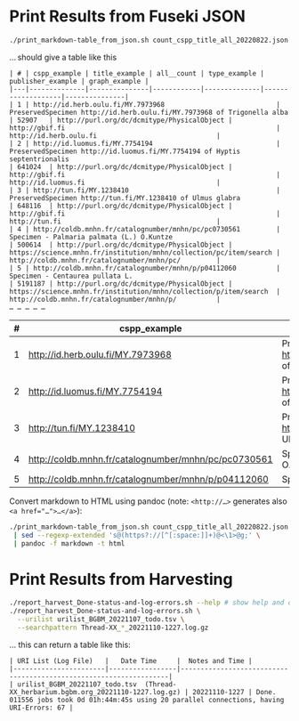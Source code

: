 # Print Results from Fuseki JSON

```bash
./print_markdown-table_from_json.sh count_cspp_title_all_20220822.json
```
… should give a table like this

    | # | cspp_example | title_example | all__count | type_example | publisher_example | graph_example |
    |---|--------------|---------------|------------|--------------|-------------------|---------------|
    | 1 | http://id.herb.oulu.fi/MY.7973968                            | PreservedSpecimen http://id.herb.oulu.fi/MY.7973968 of Trigonella alba                                                                         | 52907   | http://purl.org/dc/dcmitype/PhysicalObject | http://gbif.fi                                                     | http://id.herb.oulu.fi                              |
    | 2 | http://id.luomus.fi/MY.7754194                               | PreservedSpecimen http://id.luomus.fi/MY.7754194 of Hyptis septentrionalis                                                                     | 641024  | http://purl.org/dc/dcmitype/PhysicalObject | http://gbif.fi                                                     | http://id.luomus.fi                                 |
    | 3 | http://tun.fi/MY.1238410                                     | PreservedSpecimen http://tun.fi/MY.1238410 of Ulmus glabra                                                                                     | 648116  | http://purl.org/dc/dcmitype/PhysicalObject | http://gbif.fi                                                     | http://tun.fi                                       |
    | 4 | http://coldb.mnhn.fr/catalognumber/mnhn/pc/pc0730561         | Specimen - Palmaria palmata (L.) O.Kuntze                                                                                                      | 500614  | http://purl.org/dc/dcmitype/PhysicalObject | https://science.mnhn.fr/institution/mnhn/collection/pc/item/search | http://coldb.mnhn.fr/catalognumber/mnhn/pc/         |
    | 5 | http://coldb.mnhn.fr/catalognumber/mnhn/p/p04112060          | Specimen - Centaurea pullata L.                                                                                                                | 5191187 | http://purl.org/dc/dcmitype/PhysicalObject | https://science.mnhn.fr/institution/mnhn/collection/p/item/search  | http://coldb.mnhn.fr/catalognumber/mnhn/p/          |
    … … … … …

| # | cspp_example | title_example | all__count | type_example | publisher_example | graph_example |
|---|--------------|---------------|------------|--------------|-------------------|---------------|
| 1 | http://id.herb.oulu.fi/MY.7973968                            | PreservedSpecimen http://id.herb.oulu.fi/MY.7973968 of Trigonella alba                                                                         | 52907   | http://purl.org/dc/dcmitype/PhysicalObject | http://gbif.fi                                                     | http://id.herb.oulu.fi                              |
| 2 | http://id.luomus.fi/MY.7754194                               | PreservedSpecimen http://id.luomus.fi/MY.7754194 of Hyptis septentrionalis                                                                     | 641024  | http://purl.org/dc/dcmitype/PhysicalObject | http://gbif.fi                                                     | http://id.luomus.fi                                 |
| 3 | http://tun.fi/MY.1238410                                     | PreservedSpecimen http://tun.fi/MY.1238410 of Ulmus glabra                                                                                     | 648116  | http://purl.org/dc/dcmitype/PhysicalObject | http://gbif.fi                                                     | http://tun.fi                                       |
| 4 | http://coldb.mnhn.fr/catalognumber/mnhn/pc/pc0730561         | Specimen - Palmaria palmata (L.) O.Kuntze                                                                                                      | 500614  | http://purl.org/dc/dcmitype/PhysicalObject | https://science.mnhn.fr/institution/mnhn/collection/pc/item/search | http://coldb.mnhn.fr/catalognumber/mnhn/pc/         |
| 5 | http://coldb.mnhn.fr/catalognumber/mnhn/p/p04112060          | Specimen - Centaurea pullata L.                                                                                                                | 5191187 | http://purl.org/dc/dcmitype/PhysicalObject | https://science.mnhn.fr/institution/mnhn/collection/p/item/search  | http://coldb.mnhn.fr/catalognumber/mnhn/p/          |

Convert markdown to HTML using pandoc (note: `<http://…>` generates also `<a href="…">…</a>`):

```bash
./print_markdown-table_from_json.sh count_cspp_title_all_20220822.json \
 | sed --regexp-extended 's@(https?://[^[:space:]]+)@<\1>@g;' \
 | pandoc -f markdown -t html
```

# Print Results from Harvesting

```bash
./report_harvest_Done-status-and-log-errors.sh --help # show help and options
./report_harvest_Done-status-and-log-errors.sh \
  --urilist urilist_BGBM_20221107_todo.tsv \
  --searchpattern Thread-XX_*_20221110-1227.log.gz
```
… this can return a table like this:

```
| URI List (Log File)   |   Date Time     |  Notes and Time |
|-----------------------|-----------------|-------------------------------------------------------------------|
| urilist_BGBM_20221107_todo.tsv  (Thread-XX_herbarium.bgbm.org_20221110-1227.log.gz) | 20221110-1227 | Done. 011556 jobs took 0d 01h:44m:45s using 20 parallel connections, having URI-Errors: 67 |
```
